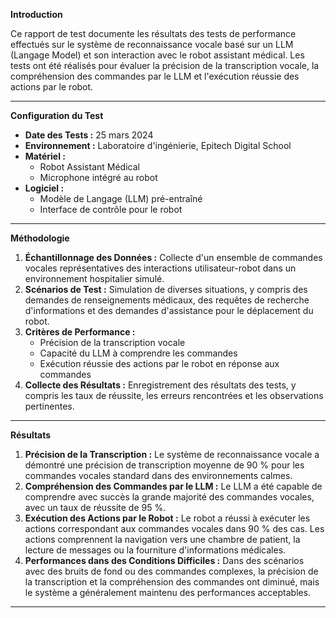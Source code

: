 
**Introduction**

Ce rapport de test documente les résultats des tests de performance effectués sur le système de reconnaissance vocale basé sur un LLM (Langage Model) et son interaction avec le robot assistant médical. Les tests ont été réalisés pour évaluer la précision de la transcription vocale, la compréhension des commandes par le LLM et l'exécution réussie des actions par le robot.

---

**Configuration du Test**

- **Date des Tests :** 25 mars 2024
- **Environnement :** Laboratoire d'ingénierie, Epitech Digital School
- **Matériel :**
  - Robot Assistant Médical
  - Microphone intégré au robot
- **Logiciel :**
  - Modèle de Langage (LLM) pré-entraîné
  - Interface de contrôle pour le robot

---

**Méthodologie**

1. **Échantillonnage des Données :** Collecte d'un ensemble de commandes vocales représentatives des interactions utilisateur-robot dans un environnement hospitalier simulé.
2. **Scénarios de Test :** Simulation de diverses situations, y compris des demandes de renseignements médicaux, des requêtes de recherche d'informations et des demandes d'assistance pour le déplacement du robot.
3. **Critères de Performance :**
   - Précision de la transcription vocale
   - Capacité du LLM à comprendre les commandes
   - Exécution réussie des actions par le robot en réponse aux commandes
4. **Collecte des Résultats :** Enregistrement des résultats des tests, y compris les taux de réussite, les erreurs rencontrées et les observations pertinentes.

---

**Résultats**

1. **Précision de la Transcription :** Le système de reconnaissance vocale a démontré une précision de transcription moyenne de 90 % pour les commandes vocales standard dans des environnements calmes.
2. **Compréhension des Commandes par le LLM :** Le LLM a été capable de comprendre avec succès la grande majorité des commandes vocales, avec un taux de réussite de 95 %.
3. **Exécution des Actions par le Robot :** Le robot a réussi à exécuter les actions correspondant aux commandes vocales dans 90 % des cas. Les actions comprennent la navigation vers une chambre de patient, la lecture de messages ou la fourniture d'informations médicales.
4. **Performances dans des Conditions Difficiles :** Dans des scénarios avec des bruits de fond ou des commandes complexes, la précision de la transcription et la compréhension des commandes ont diminué, mais le système a généralement maintenu des performances acceptables.

---